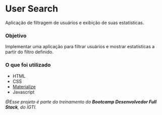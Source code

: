 # User Search

Aplicação de filtragem de usuários e exibição de suas estatísticas.

### Objetivo

Implementar uma aplicação para filtrar usuários e mostrar estatísticas a partir do filtro definido.

### O que foi utilizado

- HTML
- CSS
- [Materialize]
- Javascript

_@Esse projeto é parte do treinamento do **Bootcamp Desenvolvedor Full Stack**, do IGTI._

[igti]:<https://www.igti.com.br/>
[materialize]:<https://materializecss.com>
